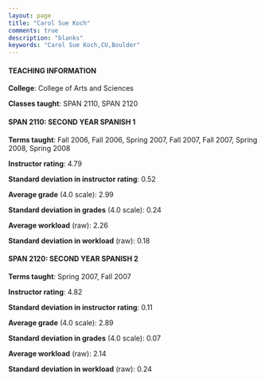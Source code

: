 ```yaml
---
layout: page
title: "Carol Sue Koch" 
comments: true
description: "blanks"
keywords: "Carol Sue Koch,CU,Boulder"
---
```

<head>
<script src="https://ajax.googleapis.com/ajax/libs/jquery/2.1.3/jquery.min.js"></script>
<script src="https://dl.dropboxusercontent.com/s/pc42nxpaw1ea4o9/highcharts.js?dl=0"></script>
<!-- <script src="../assets/js/highcharts.js"></script> -->
<style type="text/css">@font-face {
	font-family: "Bebas Neue";
	src: url(https://www.filehosting.org/file/details/544349/BebasNeue Regular.otf) format("opentype");
	}
	h1.Bebas { 
		font-family: "Bebas Neue", Verdana, Tahoma;
	}
</style>
</head>
	   
#### TEACHING INFORMATION

**College**: College of Arts and Sciences

**Classes taught**: SPAN 2110, SPAN 2120

#### SPAN 2110: SECOND YEAR SPANISH 1

**Terms taught**: Fall 2006, Fall 2006, Spring 2007, Fall 2007, Fall 2007, Spring 2008, Spring 2008

**Instructor rating**: 4.79

**Standard deviation in instructor rating**: 0.52

**Average grade** (4.0 scale): 2.99

**Standard deviation in grades** (4.0 scale): 0.24

**Average workload** (raw): 2.26

**Standard deviation in workload** (raw): 0.18

#### SPAN 2120: SECOND YEAR SPANISH 2

**Terms taught**: Spring 2007, Fall 2007

**Instructor rating**: 4.82

**Standard deviation in instructor rating**: 0.11

**Average grade** (4.0 scale): 2.89

**Standard deviation in grades** (4.0 scale): 0.07

**Average workload** (raw): 2.14

**Standard deviation in workload** (raw): 0.24

